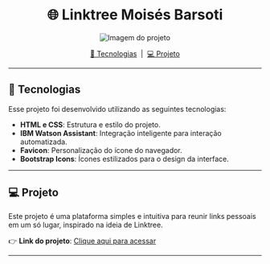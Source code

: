 <h1 align="center">🌐 Linktree Moisés Barsoti </h1>

<p align="center">
  <img src="https://github.com/user-attachments/assets/a61ade72-98ea-473b-a8e0-3566b11920c0" alt="Imagem do projeto">
</p>

<p align="center">
  <a href="#-tecnologias">🚀 Tecnologias</a> &nbsp;|&nbsp;
  <a href="#-projeto">💻 Projeto</a>
</p>

---

## 🚀 Tecnologias

Esse projeto foi desenvolvido utilizando as seguintes tecnologias:

- **HTML e CSS**: Estrutura e estilo do projeto.
- **IBM Watson Assistant**: Integração inteligente para interação automatizada.
- **Favicon**: Personalização do ícone do navegador.
- **Bootstrap Icons**: Ícones estilizados para o design da interface.

---

## 💻 Projeto

Este projeto é uma plataforma simples e intuitiva para reunir links pessoais em um só lugar, inspirado na ideia de Linktree.

👉 **Link do projeto**: [Clique aqui para acessar](https://links-portifolio-sage.vercel.app/)

---
